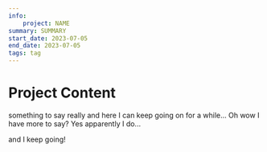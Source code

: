 ```yaml
---
info:
    project: NAME
summary: SUMMARY
start_date: 2023-07-05
end_date: 2023-07-05
tags: tag
---
```


# Project Content

something to say really and here I can keep going on for a while...
Oh wow I have more to say? Yes apparently I do...

and I keep going!